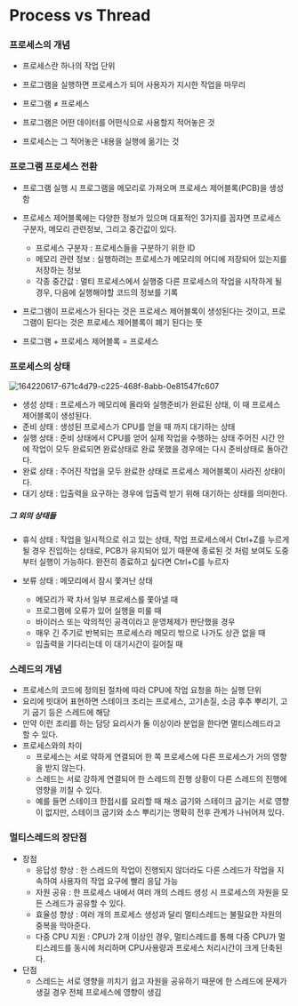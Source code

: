 # Process vs Thread



### 프로세스의 개념

* 프로세스란 하나의 작업 단위

* 프로그램을 실행하면 프로세스가 되어 사용자가 지시한 작업을 마무리

* 프로그램 ≠ 프로세스

* 프로그램은 어떤 데이터를 어떤식으로 사용할지 적어놓은 것

* 프로세스는 그 적어놓은 내용을 실행에 옮기는 것



### 프로그램 프로세스 전환

* 프로그램 실행 시 프로그램을 메모리로 가져오며 프로세스 제어블록(PCB)을 생성함
* 프로세스 제어블록에는 다양한 정보가 있으며 대표적인 3가지를 꼽자면 프로세스 구분자, 메모리 관련정보, 그리고 중간값이 있다.
  * 프로세스 구분자 : 프로세스들을 구분하기 위한 ID
  * 메모리 관련 정보 : 실행하려는 프로세스가 메모리의 어디에 저장되어 있는지를 저장하는 정보
  * 각종 중간값 : 멀티 프로세스에서 실행중 다른 프로세스의 작업을 시작하게 될 경우, 다음에 실행해야할 코드의 정보를 기록
* 프로그램이 프로세스가 된다는 것은 프로세스 제어블록이 생성된다는 것이고, 프로그램이 된다는 것은 프로세스 제어블록이 폐기 된다는 뜻

* 프로그램 + 프로세스 제어블록 = 프로세스



### 프로세스의 상태
![164220617-671c4d79-c225-468f-8abb-0e81547fc607](https://user-images.githubusercontent.com/74582442/164220836-63d2df5a-c305-4f47-8cd7-35e94fe2f938.png)
* 생성 상태 : 프로세스가 메모리에 올라와 실행준비가 완료된 상태, 이 때 프로세스 제어블록이 생성된다.
* 준비 상태 : 생성된 프로세스가 CPU를 얻을 때 까지 대기하는 상태
* 실행 상태 : 준비 상태에서 CPU를 얻어 실제 작업을 수행하는 상태 주어진 시간 안에 작업이 모두 완료되면 완료상태로 완료 못했을 경우에는 다시 준비상태로 돌아간다.
* 완료 상태 : 주어진 작업을 모두 완료한 상태로 프로세스 제어블록이 사라진 상태이다. 
* 대기 상태 : 입출력을 요구하는 경우에 입출력 받기 위해 대기하는 상태를 의미한다.

##### 그 외의 상태들

* 휴식 상태 : 작업을 일시적으로 쉬고 있는 상태, 작업 프로세스에서 Ctrl+Z를 누르게 될 경우 진입하는 상태로, PCB가 유지되어 있기 때문에 종료된 것 처럼 보여도 도중부터 실행이 가능하다. 완전히 종료하고 싶다면 Ctrl+C를 누르자

* 보류 상태 : 메모리에서 잠시 쫓겨난 상태
  * 메모리가 꽉 차서 일부 프로세스를 쫓아낼 때
  * 프로그램에 오류가 있어 실행을 미룰 때
  * 바이러스 또는 악의적인 공격이라고 운영체제가 판단했을 경우
  * 매우 긴 주기로 반복되는 프로세스라 메모리 밖으로 나가도 상관 없을 때
  * 입출력을 기다리는데 이 대기시간이 길어질 때



### 스레드의 개념

* 프로세스의 코드에 정의된 절차에 따라 CPU에 작업 요청을 하는 실행 단위
* 요리에 빗대어 표현하면 스테이크 조리는 프로세스, 고기손질, 소금 후추 뿌리기, 고기 굽기 등은 스레드에 해당
* 만약 이런 조리를 하는 담당 요리사가 둘 이상이라 분업을 한다면 멀티스레드라고 할 수 있다.
* 프로세스와의 차이
  * 프로세스는 서로 약하게 연결되어 한 쪽 프로세스에 다른 프로세스가 거의 영향을 받지 않는다.
  * 스레드는 서로 강하게 연결되어 한 스레드의 진행 상황이 다른 스레드의 진행에 영향을 끼칠 수 있다.
  * 예를 들면 스테이크 한접시를 요리할 때 채소 굽기와 스테이크 굽기는 서로 영향이 없지만, 스테이크 굽기와 소스 뿌리기는 명확히 전후 관계가 나뉘어져 있다. 

### 멀티스레드의 장단점

* 장점
  * 응답성 향상 : 한 스레드의 작업이 진행되지 않더라도 다른 스레드가 작업을 지속하여 사용자의 작업 요구에 빨리 응답 가능
  * 자원 공유 : 한 프로세스 내에서 여러 개의 스레드 생성 시 프로세스의 자원을 모든 스레드가 공유할 수 있다.
  * 효율성 향상 : 여러 개의 프로세스 생성과 달리 멀티스레드는 불필요한 자원의 중복을 막아준다.
  * 다중 CPU 지원 : CPU가 2개 이상인 경우, 멀티스레드를 통해 다중 CPU가 멀티스레드를 동시에 처리하며 CPU사용량과 프로세스 처리시간이 크게 단축된다.
* 단점
  * 스레드는 서로 영향을 끼치기 쉽고 자원을 공유하기 때문에 한 스레드에 문제가 생길 경우 전체 프로세스에 영향이 생김